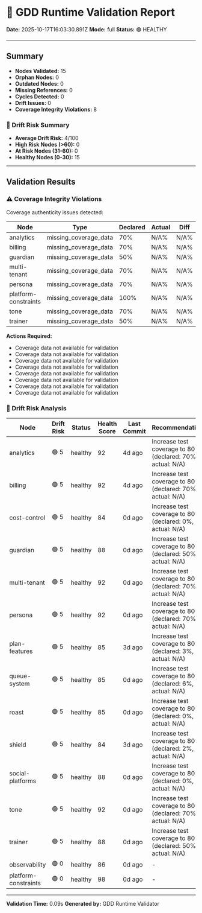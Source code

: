 # 🧩 GDD Runtime Validation Report

**Date:** 2025-10-17T16:03:30.891Z
**Mode:** full
**Status:** 🟢 HEALTHY

---

## Summary

- **Nodes Validated:** 15
- **Orphan Nodes:** 0
- **Outdated Nodes:** 0
- **Missing References:** 0
- **Cycles Detected:** 0
- **Drift Issues:** 0
- **Coverage Integrity Violations:** 8

### 🔮 Drift Risk Summary

- **Average Drift Risk:** 4/100
- **High Risk Nodes (>60):** 0
- **At Risk Nodes (31-60):** 0
- **Healthy Nodes (0-30):** 15

---

## Validation Results

### ⚠️ Coverage Integrity Violations

Coverage authenticity issues detected:

| Node | Type | Declared | Actual | Diff | Severity |
|------|------|----------|--------|------|----------|
| analytics | missing_coverage_data | 70% | N/A% | N/A% | warning |
| billing | missing_coverage_data | 70% | N/A% | N/A% | warning |
| guardian | missing_coverage_data | 50% | N/A% | N/A% | warning |
| multi-tenant | missing_coverage_data | 70% | N/A% | N/A% | warning |
| persona | missing_coverage_data | 70% | N/A% | N/A% | warning |
| platform-constraints | missing_coverage_data | 100% | N/A% | N/A% | warning |
| tone | missing_coverage_data | 70% | N/A% | N/A% | warning |
| trainer | missing_coverage_data | 50% | N/A% | N/A% | warning |

**Actions Required:**
- Coverage data not available for validation
- Coverage data not available for validation
- Coverage data not available for validation
- Coverage data not available for validation
- Coverage data not available for validation
- Coverage data not available for validation
- Coverage data not available for validation
- Coverage data not available for validation

### 🔮 Drift Risk Analysis

| Node | Drift Risk | Status | Health Score | Last Commit | Recommendations |
|------|------------|--------|--------------|-------------|-----------------|
| analytics | 🟢 5 | healthy | 92 | 4d ago | Increase test coverage to 80%+ (declared: 70%, actual: N/A) |
| billing | 🟢 5 | healthy | 92 | 4d ago | Increase test coverage to 80%+ (declared: 70%, actual: N/A) |
| cost-control | 🟢 5 | healthy | 84 | 0d ago | Increase test coverage to 80%+ (declared: 0%, actual: N/A) |
| guardian | 🟢 5 | healthy | 88 | 0d ago | Increase test coverage to 80%+ (declared: 50%, actual: N/A) |
| multi-tenant | 🟢 5 | healthy | 92 | 0d ago | Increase test coverage to 80%+ (declared: 70%, actual: N/A) |
| persona | 🟢 5 | healthy | 92 | 0d ago | Increase test coverage to 80%+ (declared: 70%, actual: N/A) |
| plan-features | 🟢 5 | healthy | 85 | 3d ago | Increase test coverage to 80%+ (declared: 3%, actual: N/A) |
| queue-system | 🟢 5 | healthy | 85 | 0d ago | Increase test coverage to 80%+ (declared: 6%, actual: N/A) |
| roast | 🟢 5 | healthy | 85 | 0d ago | Increase test coverage to 80%+ (declared: 0%, actual: N/A) |
| shield | 🟢 5 | healthy | 84 | 3d ago | Increase test coverage to 80%+ (declared: 2%, actual: N/A) |
| social-platforms | 🟢 5 | healthy | 88 | 0d ago | Increase test coverage to 80%+ (declared: 0%, actual: N/A) |
| tone | 🟢 5 | healthy | 92 | 0d ago | Increase test coverage to 80%+ (declared: 70%, actual: N/A) |
| trainer | 🟢 5 | healthy | 88 | 0d ago | Increase test coverage to 80%+ (declared: 50%, actual: N/A) |
| observability | 🟢 0 | healthy | 86 | 0d ago | - |
| platform-constraints | 🟢 0 | healthy | 98 | 0d ago | - |

---

**Validation Time:** 0.09s
**Generated by:** GDD Runtime Validator
